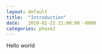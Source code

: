 ```yaml
---
layout: default
title:  "Introduction"
date:   2019-02-22 21:00:00 -0800
categories: phase2
---
```


Hello world